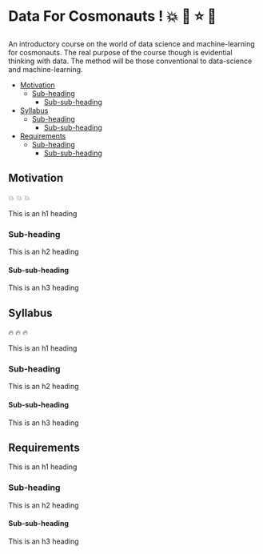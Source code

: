 # Data For Cosmonauts ! :boom: :star2: :star: :dizzy:

An introductory course on the world of data science and machine-learning for cosmonauts. The real purpose of the course though is evidential thinking with data. The method will be those conventional to data-science and machine-learning. 

- [Motivation](#Motivation)
  * [Sub-heading](#sub-heading)
    + [Sub-sub-heading](#sub-sub-heading)
- [Syllabus](#Syllabus)
  * [Sub-heading](#sub-heading-1)
    + [Sub-sub-heading](#sub-sub-heading-1)
- [Requirements](#Requirements)
  * [Sub-heading](#sub-heading-2)
    + [Sub-sub-heading](#sub-sub-heading-2)
    

## Motivation

:boom: :boom: :boom:

This is an h1 heading

### Sub-heading

This is an h2 heading

#### Sub-sub-heading

This is an h3 heading

## Syllabus

:fire: :fire: :fire:

This is an h1 heading

### Sub-heading

This is an h2 heading

#### Sub-sub-heading

This is an h3 heading

## Requirements 

This is an h1 heading

### Sub-heading

This is an h2 heading

#### Sub-sub-heading

This is an h3 heading

